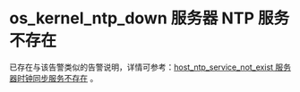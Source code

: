 # os_kernel_ntp_down 服务器 NTP 服务不存在

已存在与该告警类似的告警说明，详情可参考：[host_ntp_service_not_exist 服务器时钟同步服务不存在](../300.application-alert/2100.host_ntp_service_not_exist.md) 。
